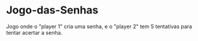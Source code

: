 # Jogo-das-Senhas
Jogo onde o "player 1" cria uma senha, e o "player 2" tem 5 tentativas para tentar acertar a senha.
